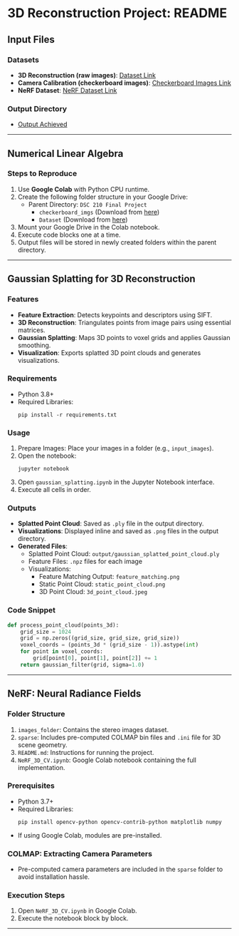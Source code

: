 # 3D Reconstruction Project: README

## Input Files
### Datasets
- **3D Reconstruction (raw images)**: [Dataset Link](https://drive.google.com/drive/folders/1TbdaAgl1JUMnI40lDh9wkbY0QbIzMqFC?usp=sharing)
- **Camera Calibration (checkerboard images)**: [Checkerboard Images Link](https://drive.google.com/drive/folders/1yWo7p490DPzUXQvoyZLQLH4GHCnNWQYh?usp=sharing)
- **NeRF Dataset**: [NeRF Dataset Link](https://drive.google.com/drive/u/2/folders/1oGS2biV2ec0nSUgIfG6A6bvU7TlG2wa2)

### Output Directory
- [Output Achieved](https://drive.google.com/drive/folders/1f_XtbQ4nPKVW7ScprS7jAGta3mPN8t8F?usp=sharing)

---

## Numerical Linear Algebra
### Steps to Reproduce
1. Use **Google Colab** with Python CPU runtime.
2. Create the following folder structure in your Google Drive:
    - Parent Directory: `DSC 210 Final Project`
        - `checkerboard_imgs` (Download from [here](https://drive.google.com/drive/folders/1yWo7p490DPzUXQvoyZLQLH4GHCnNWQYh?usp=sharing))
        - `Dataset` (Download from [here](https://drive.google.com/drive/folders/1TbdaAgl1JUMnI40lDh9wkbY0QbIzMqFC?usp=sharing))
3. Mount your Google Drive in the Colab notebook.
4. Execute code blocks one at a time.
5. Output files will be stored in newly created folders within the parent directory.

---

## Gaussian Splatting for 3D Reconstruction
### Features
- **Feature Extraction**: Detects keypoints and descriptors using SIFT.
- **3D Reconstruction**: Triangulates points from image pairs using essential matrices.
- **Gaussian Splatting**: Maps 3D points to voxel grids and applies Gaussian smoothing.
- **Visualization**: Exports splatted 3D point clouds and generates visualizations.

### Requirements
- Python 3.8+
- Required Libraries:
  ```
  pip install -r requirements.txt
  ```

### Usage
1. Prepare Images: Place your images in a folder (e.g., `input_images`).
2. Open the notebook:
   ```
   jupyter notebook
   ```
3. Open `gaussian_splatting.ipynb` in the Jupyter Notebook interface.
4. Execute all cells in order.

### Outputs
- **Splatted Point Cloud**: Saved as `.ply` file in the output directory.
- **Visualizations**: Displayed inline and saved as `.png` files in the output directory.
- **Generated Files**:
  - Splatted Point Cloud: `output/gaussian_splatted_point_cloud.ply`
  - Feature Files: `.npz` files for each image
  - Visualizations:
    - Feature Matching Output: `feature_matching.png`
    - Static Point Cloud: `static_point_cloud.png`
    - 3D Point Cloud: `3d_point_cloud.jpeg`

### Code Snippet
```python
def process_point_cloud(points_3d):
    grid_size = 1024
    grid = np.zeros((grid_size, grid_size, grid_size))
    voxel_coords = (points_3d * (grid_size - 1)).astype(int)
    for point in voxel_coords:
        grid[point[0], point[1], point[2]] += 1
    return gaussian_filter(grid, sigma=1.0)
```

---

## NeRF: Neural Radiance Fields
### Folder Structure
1. `images_folder`: Contains the stereo images dataset.
2. `sparse`: Includes pre-computed COLMAP bin files and `.ini` file for 3D scene geometry.
3. `README.md`: Instructions for running the project.
4. `NeRF_3D_CV.ipynb`: Google Colab notebook containing the full implementation.

### Prerequisites
- Python 3.7+
- Required Libraries:
  ```
  pip install opencv-python opencv-contrib-python matplotlib numpy
  ```
- If using Google Colab, modules are pre-installed.

### COLMAP: Extracting Camera Parameters
- Pre-computed camera parameters are included in the `sparse` folder to avoid installation hassle.

### Execution Steps
1. Open `NeRF_3D_CV.ipynb` in Google Colab.
2. Execute the notebook block by block.

---
